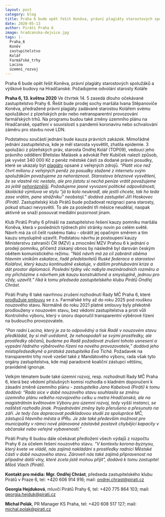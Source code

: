 ```yaml
---
layout: post
category: blog
title: Praha 6 bude opět řešit Koněva, právní plagiáty starostových spolužáků a výškové budovy na Hradčanské. Požadujeme odvolání starosty Koláře
date: 2020-05-13
author: Piráti Praha 6
image: hradcanska-dejvice.jpg
tags: |-
  Praha_6
  Koněv
  zastupitelstvo
  Kolář
  Farmářské_trhy
  Lacina
  územní_rozvoj
---
```

Praha 6 bude opět řešit Koněva, právní plagiáty starostových spolužáků a výškové budovy na Hradčanské. Požadujeme odvolání starosty Koláře

**Praha 6, 13. května 2020** Ve čtvrtek 14. 5 zasedá dlouho očekávané zastupitelstvo Prahy 6. Řešit bude prodej sochy maršála Ivana Stěpanoviče Koněva, předražené právní plagiáty zadávané starostou Kolářem svému spolužákovi z plzeňských práv nebo netransparentní provozování farmářských trhů. Na programu budou také změny územního plánu na Hradčanské, opatření v souvislosti s pandemií koronaviru nebo schvalování záměru pro stavbu nové LDN. 

Podstatnou součástí jednání bude kauza právních zakázek. Mimořádné jednání zastupitelstva, kde je měl starosta vysvětlit, zhatila epidemie. 3 spolužáci z plzeňských práv, starosta Ondřej Kolář (TOP09), vedoucí jeho právního oddělení Břetislav Malásek a advokát Petr Kubíček nalezli způsob, jak vyvést 340 000 Kč z peněz městské části za dodané právní posudky, které se ukázaly být [plagiáty](https://zpravy.aktualne.cz/domaci/dva-pravni-posudky-za-340-tisic-psal-je-starostuv-spoluzak-r/r~8762f8485a3911eab408ac1f6b220ee8/) opsané z veřejných zdrojů. _“Platit více než čtvrt milionu z veřejných peněz za posudky stažené z internetu svým spolužákům považujeme za nehoráznost. Starostovo březnové vysvětlení, že se vlastně nic nestalo, ale pro jistotu si nechá peníze vrátit považujeme za ještě [nehoráznější](https://zpravy.aktualne.cz/domaci/kolar-plagiaty-zpetvzeti/r~d516be8a5e0d11eaa6f6ac1f6b220ee8/). Požadujeme jasné vyvození politické odpovědnosti, školácká výmluva ve stylu “já to kolo neukradl, ale jestli chcete, tak ho teda zase vrátím, pane strážníku” neobstojí.” dodává zastupitel Jiří Hoskovec (Piráti)._ Zastupitelský klub Pirátů bude požadovat rezignaci pana starosty, pokud situaci nevysvětlí. To ale za poslední tři měsíce neudělal, naopak aktivně se snaží posouvat mediální pozornost jinam.

Klub Pirátů Prahy 6 přináší na zastupitelstvo řešení kauzy pomníku maršála Koněva, která v posledních týdnech plní stránky novin po celém světě. Návrh má za cíl čelit ruskému tlaku - obrátit jej opačným směrem a tím kauzu smysluplně uzavřít. Podstatou návrhu je postoupení kauzy Ministerstvu zahraničí ČR (MZV) a zmocnění MZV Prahou 6 k jednání o prodeji pomníku, přičemž získaný obnos by následně byl darován českým obětem komunistického režimu. _“Náš návrh má za cíl zabránit oběma hlavním viníkům eskalace, řadě představitelů Ruské federace a starostovi Kolářovi, který kauzu kontinuálně eskaluje, v dalším prohlubování krize a dát prostor diplomacii.  Poslední týdny věc nabyla mezinárodních rozměru a my přicházíme s návrhem jak kauzu konstruktivně a smysluplně, jednou pro vždy, uzavřít.” říká k tomu předseda zastupitelského klubu Pirátů Ondřej Chrást._ 

Piráti Prahy 6 také navrhnou zrušení rozhodnutí Rady MČ Praha 6, které [prodlužuje smlouvu](https://praha6.pirati.cz/aktuality/pod-rouskou-tmy.html) se z.s.  Farmářské trhy až do roku 2025 pod rouškou nouzového stavu. Normálně do roku 2021 platné smlouvy byly překotně prodlouženy v nouzovém stavu, bez vědomí zastupitelstva a proti vůli Kontrolního výboru, který v únoru doporučil transparentní výběrové řízení na budoucího provozovatele.

_“Pan radní Lacina, který je za to odpovědný a tisk Radě v nouzovém stavu předkládal, by si měl uvědomit, že nehospodaří se svými prostředky, ale prostředky občanů, budeme po Radě požadovat zrušení tohoto usnesení a vypsání řádného výběrového řízení na nového provozovatele,” dodává jeho místopředsedkyně a pirátská zastupitelka Eva Tichá._ Požadavek na transparentní trhy nově vzešel také z Mandátového výboru, rada však tyto orgány zastupitelstva, kde mají paradoxně koaliční zástupci většinu, pravidelně ignoruje.

Velkým tématem bude také územní rozvoj, resp. rozhodnutí Rady MČ Praha 6, která bez vědomí příslušných komisí rozhodla o kladném doporučení k zásadní změně územního plánu - _zastupitelka Jana Kabelová (Piráti) k tomu dodává: “Rada sice v době nouzového stavu souhlasila se změnu územního plánu velkého rozvojového celku u metra Hradčanská, ale na magistrátním květnovém Výboru pro územní rozvoj, tedy vyšší instanci, se naštěstí rozhodlo jinak. Projednávání změny bylo přerušeno a přesunuto na září. Je tedy čas dopracovat podkladovou studii za spolupráce MČ, zástupců hlavního města a IPRu. Je zde také především možnost pro municipality v rámci nově plánované zástavbě postavit chybějící kapacity v občanské nebo veřejné vybavenosti.”_ 

Piráti Prahy 6 budou dále očekávat předložení všech výdajů z rozpočtu Prahy 6 za účelem řešení nouzového stavu. _“V kontextu korona-byznysu, který kvete ve vládě, nás zajímá nakládání s prostředky radnicí Městské části v době nouzového stavu. Zároveň nás také zajímá připravenost na případné další vlny, které zcela jistě mohou přijít”, dodává k tomu zastupitel Miloš Vlach (Piráti)._


**Kontakt pro média:**
**Mgr. Ondřej Chrást**, předseda zastupitelského klubu Pirátů v Praze 6, tel: +420 606 914 916; mail: ondrej.chrast@pirati.cz

**Georgia Hejduková**, mluvčí Pirátů Prahy 6, tel: +420 775 864 103; mail: georgia.hejduk@pirati.cz

**Michal Polák**, PR Manager KS Praha, tel: +420 608 517 127; mail: michal.polak@pirati.cz
